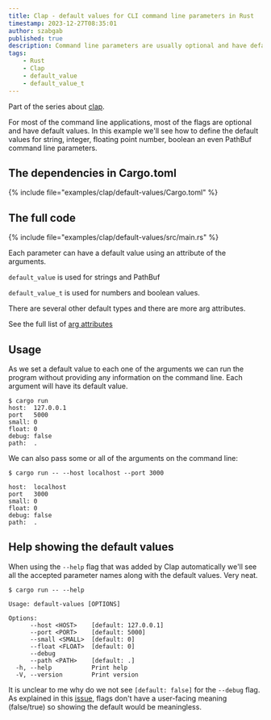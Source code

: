```yaml
---
title: Clap - default values for CLI command line parameters in Rust
timestamp: 2023-12-27T08:35:01
author: szabgab
published: true
description: Command line parameters are usually optional and have default values. This is how it is done in Rust using Clap.
tags:
    - Rust
    - Clap
    - default_value
    - default_value_t
---
```


Part of the series about [clap](/clap).

For most of the command line applications, most of the flags are optional and have default values.
In this example we'll see how to define the default values for string, integer, floating point number, boolean an even PathBuf command line parameters.

## The dependencies in Cargo.toml

{% include file="examples/clap/default-values/Cargo.toml" %}


## The full code

{% include file="examples/clap/default-values/src/main.rs" %}

Each parameter can have a default value using an attribute of the arguments.

`default_value` is used for strings and PathBuf

`default_value_t` is used for numbers and boolean values.

There are several other default types and there are more arg attributes.

See the full list of [arg attributes](https://docs.rs/clap/latest/clap/_derive/index.html#arg-attributes)

## Usage

As we set a default value to each one of the arguments we can run the program without providing any information on the command line. Each argument will have its default value.

```
$ cargo run
host:  127.0.0.1
port   5000
small: 0
float: 0
debug: false
path:  .
```

We can also pass some or all of the arguments on the command line:

```
$ cargo run -- --host localhost --port 3000

host:  localhost
port   3000
small: 0
float: 0
debug: false
path:  .
```


## Help showing the default values

When using the `--help` flag that was added by Clap automatically we'll see all the accepted parameter names along with the default values. Very neat.

```
$ cargo run -- --help

Usage: default-values [OPTIONS]

Options:
      --host <HOST>    [default: 127.0.0.1]
      --port <PORT>    [default: 5000]
      --small <SMALL>  [default: 0]
      --float <FLOAT>  [default: 0]
      --debug
      --path <PATH>    [default: .]
  -h, --help           Print help
  -V, --version        Print version
```

It is unclear to me why do we not see `[default: false]` for the `--debug` flag. As explained in this [issue](https://github.com/clap-rs/clap/issues/5270), flags
don't have a user-facing meaning (false/true) so showing the default would be meaningless.


